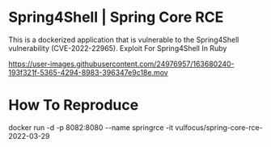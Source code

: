 # Spring4Shell | Spring Core RCE
This is a dockerized application that is vulnerable to the Spring4Shell vulnerability (CVE-2022-22965). 
Exploit For Spring4Shell In Ruby 


https://user-images.githubusercontent.com/24976957/163680240-193f321f-5365-4294-8983-396347e9c18e.mov
# How To Reproduce 
docker run -d -p 8082:8080 --name springrce -it vulfocus/spring-core-rce-2022-03-29



